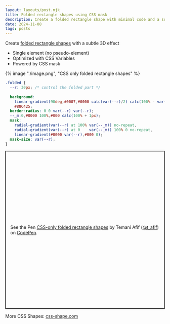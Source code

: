 ```yaml
---
layout: layouts/post.njk
title: Folded rectangle shapes using CSS mask
description: Create a folded rectangle shape with minimal code and a subtle 3D effect
date: 2024-11-08
tags: posts
---
```


Create [folded rectangle shapes](https://css-shape.com/folded-rectangle/) with a subtle 3D effect
* Single element (no pseudo-element)
* Optimized with CSS Variables
* Powered by CSS mask


{% image "./image.png", "CSS only folded rectangle shapes" %}

```css
.folded {
  --r: 30px; /* control the folded part */
  
  background: 
    linear-gradient(90deg,#0007,#0000 calc(var(--r)/2) calc(100% - var(--r)/2),#0007) 
    #88C425;
  border-radius: 0 0 var(--r) var(--r);
  --_m:0,#0000 100%,#000 calc(100% + 1px);
  mask:
    radial-gradient(var(--r) at 100% var(--_m)) no-repeat,
    radial-gradient(var(--r) at 0    var(--_m)) 100% 0 no-repeat,
    linear-gradient(#0000 var(--r),#000 0);
  mask-size: var(--r);
}
```

<p class="codepen" data-height="500" data-default-tab="result" data-slug-hash="eYqQZqj" data-pen-title="CSS-only folded rectangle shapes" data-preview="true" data-user="t_afif" style="height: 500px; box-sizing: border-box; display: flex; align-items: center; justify-content: center; border: 2px solid; margin: 1em 0; padding: 1em;">
  <span>See the Pen <a href="https://codepen.io/t_afif/pen/eYqQZqj">
  CSS-only folded rectangle shapes</a> by Temani Afif (<a href="https://codepen.io/t_afif">@t_afif</a>)
  on <a href="https://codepen.io">CodePen</a>.</span>
</p>
<script async src="https://cpwebassets.codepen.io/assets/embed/ei.js"></script>

More CSS Shapes: [css-shape.com](https://css-shape.com)